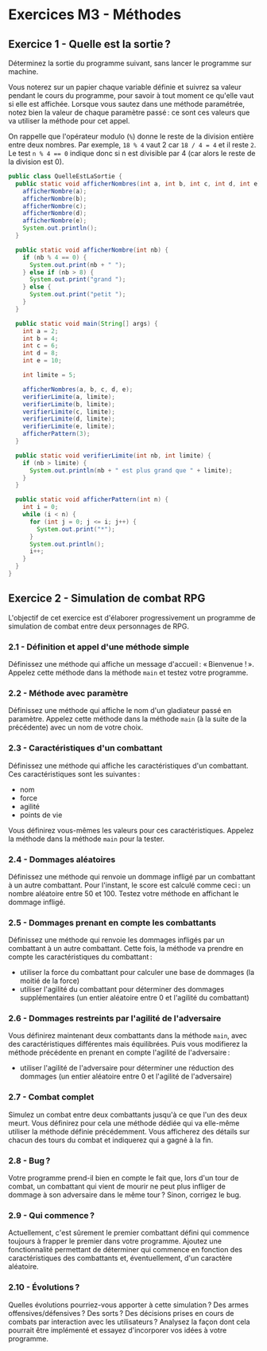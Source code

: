 # Exercices M3 - Méthodes

## Exercice 1 - Quelle est la sortie ?

Déterminez la sortie du programme suivant, sans lancer le programme sur machine.

Vous noterez sur un papier chaque variable définie et suivrez sa valeur pendant le cours du programme, pour savoir à tout moment ce qu'elle vaut si elle est affichée. Lorsque vous sautez dans une méthode paramétrée, notez bien la valeur de chaque paramètre passé : ce sont ces valeurs que va utiliser la méthode pour cet appel.

On rappelle que l'opérateur modulo (`%`) donne le reste de la division entière entre deux nombres. Par exemple, `18 % 4` vaut 2 car `18 / 4 = 4` et il reste `2`. Le test `n % 4 == 0` indique donc si n est divisible par 4 (car alors le reste de la division est 0).

```java
public class QuelleEstLaSortie {
  public static void afficherNombres(int a, int b, int c, int d, int e) {
    afficherNombre(a);
    afficherNombre(b);
    afficherNombre(c);
    afficherNombre(d);
    afficherNombre(e);
    System.out.println();
  }

  public static void afficherNombre(int nb) {
    if (nb % 4 == 0) {
      System.out.print(nb + " ");
    } else if (nb > 8) {
      System.out.print("grand ");
    } else {
      System.out.print("petit ");
    }
  }

  public static void main(String[] args) {
    int a = 2;
    int b = 4;
    int c = 6;
    int d = 8;
    int e = 10;

    int limite = 5;

    afficherNombres(a, b, c, d, e);
    verifierLimite(a, limite);
    verifierLimite(b, limite);
    verifierLimite(c, limite);
    verifierLimite(d, limite);
    verifierLimite(e, limite);
    afficherPattern(3);
  }

  public static void verifierLimite(int nb, int limite) {
    if (nb > limite) {
      System.out.println(nb + " est plus grand que " + limite);
    }
  }

  public static void afficherPattern(int n) {
    int i = 0;
    while (i < n) {
      for (int j = 0; j <= i; j++) {
        System.out.print("*");
      }
      System.out.println();
      i++;
    }
  }
}
```

## Exercice 2 - Simulation de combat RPG

L'objectif de cet exercice est d'élaborer progressivement un programme de simulation de combat entre deux personnages de RPG.

### 2.1 - Définition et appel d'une méthode simple

Définissez une méthode qui affiche un message d'accueil : « Bienvenue ! ». Appelez cette méthode dans la méthode `main` et testez votre programme.

### 2.2 - Méthode avec paramètre

Définissez une méthode qui affiche le nom d'un gladiateur passé en paramètre. Appelez cette méthode dans la méthode `main` (à la suite de la précédente) avec un nom de votre choix.

### 2.3 - Caractéristiques d'un combattant

Définissez une méthode qui affiche les caractéristiques d'un combattant. Ces caractéristiques sont les suivantes :

- nom
- force
- agilité
- points de vie

Vous définirez vous-mêmes les valeurs pour ces caractéristiques. Appelez la méthode dans la méthode `main` pour la tester.

### 2.4 - Dommages aléatoires

Définissez une méthode qui renvoie un dommage infligé par un combattant à un autre combattant. Pour l'instant, le score est calculé comme ceci : un nombre aléatoire entre 50 et 100. Testez votre méthode en affichant le dommage infligé.

### 2.5 - Dommages prenant en compte les combattants

Définissez une méthode qui renvoie les dommages infligés par un combattant à un autre combattant. Cette fois, la méthode va prendre en compte les caractéristiques du combattant :

- utiliser la force du combattant pour calculer une base de dommages (la moitié de la force)
- utiliser l'agilité du combattant pour déterminer des dommages supplémentaires (un entier aléatoire entre 0 et l'agilité du combattant)

### 2.6 - Dommages restreints par l'agilité de l'adversaire

Vous définirez maintenant deux combattants dans la méthode `main`, avec des caractéristiques différentes mais équilibrées. Puis vous modifierez la méthode précédente en prenant en compte l'agilité de l'adversaire :

- utiliser l'agilité de l'adversaire pour déterminer une réduction des dommages (un entier aléatoire entre 0 et l'agilité de l'adversaire)

### 2.7 - Combat complet

Simulez un combat entre deux combattants jusqu'à ce que l'un des deux meurt. Vous définirez pour cela une méthode dédiée qui va elle-même utiliser la méthode définie précédemment. Vous afficherez des détails sur chacun des tours du combat et indiquerez qui a gagné à la fin.

### 2.8 - Bug ?

Votre programme prend-il bien en compte le fait que, lors d'un tour de combat, un combattant qui vient de mourir ne peut plus infliger de dommage à son adversaire dans le même tour ? Sinon, corrigez le bug.

### 2.9 - Qui commence ?

Actuellement, c'est sûrement le premier combattant défini qui commence toujours à frapper le premier dans votre programme. Ajoutez une fonctionnalité permettant de déterminer qui commence en fonction des caractéristiques des combattants et, éventuellement, d'un caractère aléatoire.

### 2.10 - Évolutions ?

Quelles évolutions pourriez-vous apporter à cette simulation ? Des armes offensives/défensives ? Des sorts ? Des décisions prises en cours de combats par interaction avec les utilisateurs ? Analysez la façon dont cela pourrait être implémenté et essayez d'incorporer vos idées à votre programme.
